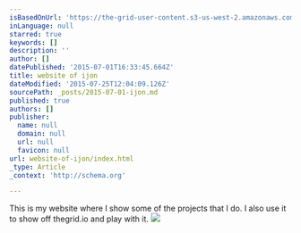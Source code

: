 ```yaml
---
isBasedOnUrl: 'https://the-grid-user-content.s3-us-west-2.amazonaws.com/14e48499-7e9a-4ed1-936b-044e84a1f4dd.jpg'
inLanguage: null
starred: true
keywords: []
description: ''
author: []
datePublished: '2015-07-01T16:33:45.664Z'
title: website of ijon
dateModified: '2015-07-25T12:04:09.126Z'
sourcePath: _posts/2015-07-01-ijon.md
published: true
authors: []
publisher:
  name: null
  domain: null
  url: null
  favicon: null
url: website-of-ijon/index.html
_type: Article
_context: 'http://schema.org'

---
```

This is my website where I show some of the projects that I do. I also use it to show off thegrid.io and play with it.
![](https://the-grid-user-content.s3-us-west-2.amazonaws.com/14e48499-7e9a-4ed1-936b-044e84a1f4dd.jpg)